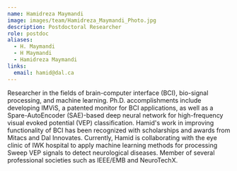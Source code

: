 ```yaml
---
name: Hamidreza Maymandi
image: images/team/Hamidreza_Maymandi_Photo.jpg
description: Postdoctoral Researcher
role: postdoc
aliases:
  - H. Maymandi
  - H Maymandi
  - Hamidreza Maymandi
links:
  email: hamid@dal.ca
---
```


Researcher in the fields of brain-computer interface (BCI), bio-signal processing, and machine learning. Ph.D. accomplishments include developing IMViS, a patented monitor for BCI applications, as well as a Spare-AutoEncoder (SAE)-based deep neural network for high-frequency visual evoked potential (VEP) classification. Hamid's work in improving functionality of BCI has been recognized with scholarships and awards from Mitacs and Dal Innovates. Currently, Hamid is collaborating with the eye clinic of IWK hospital to apply machine learning methods for processing Sweep VEP signals to detect neurological diseases. Member of several professional societies such as IEEE/EMB  and NeuroTechX.
